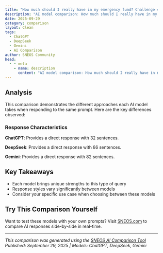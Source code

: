 ```yaml
---
title: "How much should I really have in my emergency fund? Challenge conventional wisdom"
description: "AI model comparison: How much should I really have in my emergency fund? Challenge conventional wisdom..."
date: 2025-09-29
category: comparison
layout: Clean
tags:
  - ChatGPT
  - DeepSeek
  - Gemini
  - AI Comparison
author: SNEOS Community
head:
  - - meta
    - name: description
      content: "AI model comparison: How much should I really have in my emergency fund? Challenge conventional wisdom..."
---
```


<ChatComparison
  title="How much should I really have in my emergency fund? Challenge conventional wisdom"
  prompt="How much should I really have in my emergency fund? Challenge conventional wisdom"
  :responses='{"ChatGPT": "Great question! The conventional wisdom typically advises having 3 to 6 months\u2019 worth of living expenses saved in an emergency fund. But how much you *really* need can vary widely based on your unique situation. Let\u2019s challenge that conventional number by considering some nuanced factors:\n\n### Factors That Affect Your Ideal Emergency Fund Size\n\n1. **Income Stability** \n - If you have a very stable job\u2014like a tenured professor, government employee, or someone with a guaranteed contract\u2014maybe 3 months is enough. \n - If you\u2019re self-employed, a freelancer, or in an industry prone to layoffs, you might need 9-12 months or more.\n\n2. **Monthly Expenses vs. Lifestyle** \n - Are your expenses mostly fixed (rent/mortgage, utilities, insurance) or variable (dining out, entertainment)? \n - You might only need to cover your essential expenses\u2014food, housing, utilities, health insurance\u2014rather than your entire budget.\n\n3. **Access to Credit and Other Resources** \n - Do you have a line of credit, good credit cards, or other liquid assets you can tap into quickly? This can reduce how much emergency cash you need. \n - Also consider an accessible investment account that can be liquidated without penalty, although market risk applies.\n\n4. **Other Financial Supports** \n - Dual-income households might be able to get by with less emergency saved per person if one income is stable or if support from family is available. \n - Government assistance options or unemployment benefits in your area might also factor in.\n\n5. **Personal Risk Tolerance and Peace of Mind** \n - Some people prefer a larger cushion simply for peace of mind, even if it\u2019s \u201Coverkill\u201D financially. \n - Others are comfortable with risk-taking and keep smaller emergency funds, relying on other strategies.\n\n6. **Geographical and Economic Factors** \n - Cost of living and economic conditions can influence the required fund size. High COL areas might necessitate bigger funds.\n\n### Alternative Perspectives\n\n- **Zero-Based Emergency Fund:** Some argue you don\u2019t need a traditional fund if you have other safety nets like gig work options or community support\u2014though this is riskier. \n- **Gradual Buildup Strategy:** Instead of a big lump sum, you can build an emergency fund alongside investing, balancing liquidity and growth. \n- **Insurance as an Emergency Fund Substitute:** Certain insurances (health, disability, job loss insurance) might reduce the need for cash savings.\n\n### Summing Up\n\nRather than blindly aiming for 3-6 months of full expenses, **calculate your essential monthly expenses, assess your income stability, available credit, and personal preferences.** For some, 1-2 months of essentials plus access to credit is fine. For others, 9\u002B months make more sense.\n\n**Example Calculation:** \n- Essential monthly expenses = $2,000 \n- Stable income with no history of layoffs \n- Good credit line available \n- Comfortable with moderate risk\n\nYou might opt for a 2-3 month emergency fund = $4,000-$6,000.\n\nConversely, a contractor with irregular income and no credit backup might target 9\u002B months of essentials.\n\n---\n\nIf you want, I can help you craft a personalized emergency fund target based on your specifics!", "DeepSeek": "Of course. Let\u0027s tear up the standard playbook and build an emergency fund strategy that actually fits your life.\n\nThe conventional wisdom of \u00223-6 months of expenses\u0022 isn\u0027t wrong, but it\u0027s a one-size-fits-all answer to a problem that is deeply personal. It\u0027s like being told the \u0022average\u0022 shoe size\u2014it\u0027s a starting point, but it\u0027s useless if it doesn\u0027t fit your feet.\n\nHere is a framework to challenge that wisdom and determine what you *really* need.\n\n### The Flaw in \u00223-6 Months\u0022\n\nThis rule ignores critical variables:\n* **Your job stability:** Is your industry booming or in a downturn? Are you a tenured professor or a freelance graphic designer?\n* **Your financial obligations:** Do you have a mortgage, kids in daycare, or aging parents to support?\n* **Your safety nets:** Do you have a working partner, a family that can help, or disability insurance?\n* **Your risk tolerance:** Does the thought of financial uncertainty keep you up at night, or are you comfortable rolling the dice?\n\nLet\u0027s build a more nuanced strategy.\n\n---\n\n### Step 1: Define What an \u0022Emergency\u0022 Actually Is\n\nFirst, let\u0027s get clear. An emergency fund is **self-insurance against a loss of cash flow**.\n* **It IS for:** Job loss, major unexpected medical bill, urgent car repair, essential home repair (e.g., broken furnace).\n* **It IS NOT for:** A vacation, a planned car upgrade, holiday gifts, a \u0022great deal\u0022 you found online.\n\nThis distinction is crucial because it defines the \u0022deductible\u0022 on your self-insurance policy.\n\n### Step 2: Calculate Your \u0022Survival Budget\u0022 vs. \u0022Lifestyle Budget\u0022\n\nThis is the most important step. Most people calculate their emergency fund based on their current spending. Don\u0027t.\n\n* **Survival Budget (Non-Negotiables):** This is the bare minimum to keep a roof over your head, lights on, and food on the table.\n * Rent/Mortgage\n * Utilities (electric, water, gas)\n * Basic Groceries\n * Minimum Debt Payments\n * Essential Insurance (health, car, home)\n * *Total this up.*\n\n* **Lifestyle Budget (Current Spending):** This includes everything else\u2014streaming services, dining out, hobbies, gym memberships, and discretionary spending.\n\n**Your emergency fund\u0027s primary job is to cover your Survival Budget.** The 3-6 month rule often uses the larger Lifestyle Budget number, which unnecessarily inflates your target.\n\n---\n\n### Step 3: Choose Your Tier Based on Your Personal Risk Profile\n\nInstead of a single number, think in tiers. Be brutally honest with your answers.\n\n#### **Tier 1: The Bare Minimum Buffer ($1,000 - 1 Month)**\n* **Who it\u0027s for:** Someone with zero debt (except maybe a mortgage) and a extremely stable, diversified income (e.g., a dual-income couple with tenured government jobs).\n* **Rationale:** This is just for small, unexpected bills. This group relies more on cash flow and other assets than a large cash hoard. **For most people, this is too low.**\n\n#### **Tier 2: The Standard Stability (3 Months of *Survival* Budget)**\n* **Who it\u0027s for:** A dual-income couple with no dependents, both in stable industries. If one income disappears, the other can largely cover the Survival Budget.\n* **Rationale:** This fund is a bridge during a job search or to handle a major repair without going into debt. The risk is shared.\n\n#### **Tier 3: The Prudent Saver (3-6 Months of *Survival* Budget)**\n* **Who it\u0027s for:** The sole breadwinner for a family, someone in a highly cyclical or commission-based industry (sales, real estate), or a single person with no family support.\n* **Rationale:** Your risk is not shared. A job loss means 100% of income is gone. This fund gives you a longer runway to find a new role without making desperate decisions.\n\n#### **Tier 4: The Maximum Security (6-12\u002B Months of *Survival* Budget)**\n* **Who it\u0027s for:**\n * Someone in a very niche, high-specialization field where finding a new job could take a year.\n * A business owner whose personal finances are tied to the business\u0027s volatility.\n * Someone with a chronic health issue or variable income who has a very low risk tolerance.\n * Someone anticipating a potential life change (e.g., going back to school, having a child).\n* **Rationale:** This is about buying peace of mind and optionality. It\u0027s not just for emergencies; it\u0027s a \u0022life runway\u0022 fund.\n\n---\n\n### Challenging the Wisdom with Advanced Strategies\n\nOnce you have your base tier, consider these sophisticated moves that defy conventional advice.\n\n#### **Strategy 1: The \u0022Cascading\u0022 or \u0022Tiered\u0022 Emergency Fund**\nDon\u0027t keep all your emergency cash in a low-yield savings account.\n\n* **Tier 1 (Liquid):** 1-2 months of survival expenses in a high-yield savings account (HYSA) for instant access.\n* **Tier 2 (Near-Liquid):** The next 2-4 months in a money market fund or no-penalty CDs. Accessible within a few days.\n* **Tier 3 (Backstop):** The remainder of your fund in a conservative investment, like a brokerage account in a short-term bond ETF. This is for true catastrophes that exhaust your first two tiers. It carries minor risk but beats inflation.\n\nThis strategy ensures your money isn\u0027t languishing but is still strategically available.\n\n#### **Strategy 2: Use a Roth IRA as a Stealth Emergency Fund**\nThis is a powerful, advanced tactic.\n* You can **always withdraw your contributions** (but not the earnings) from a Roth IRA at any time, for any reason, without taxes or penalties.\n* **The Plan:** If you\u0027re struggling to save for both retirement and an emergency fund, max out your Roth IRA. Keep the contributions in a conservative allocation (e.g., a money market fund within the IRA). It\u0027s there if you have a true emergency. If you don\u0027t, you can later invest it for retirement, and you haven\u0027t lost that valuable contribution space.\n\n#### **Strategy 3: Secured Lines of Credit**\nIf you own a home, a **HELOC (Home Equity Line of Credit)** is a fantastic *backup* to your cash emergency fund. It\u0027s a pre-approved credit line you can tap if a massive, unexpected expense arises, giving you time to liquidate other assets without selling in a panic. **Warning:** This is a backup, not your primary fund.\n\n### The Final, Unconventional Answer\n\n**How much you *really* need is the amount that allows you to sleep soundly at night, knowing you can handle a financial shock without derailing your life or going into high-interest debt.**\n\n**Start here:**\n1. Calculate your **Survival Budget**.\n2. Save **$1,000** or **one month** of that budget immediately\u2014whatever gets you started.\n3. Based on your personal risk profile (job stability, dependents, safety nets), choose a **target tier** (e.g., 4 months of survival budget).\n4. Work systematically to hit that number in a high-yield savings account.\n5. Once you\u0027ve hit it, consider advanced strategies like the \u0022Cascading\u0022 fund to optimize for return without sacrificing security.\n\nStop chasing a generic number. Build a fund that fits *your* reality.", "Gemini": "Okay, let\u0027s challenge the conventional wisdom around emergency funds. The typical advice is to save 3-6 months\u0027 worth of *living expenses*. But that can be overly simplistic and doesn\u0027t consider your individual circumstances. Here\u0027s a more nuanced approach:\n\n**Why the 3-6 Month Rule is Flawed (Sometimes):**\n\n* **Averages are Dangerous:** \u0022Living expenses\u0022 can be vague. Are you cutting back severely in an emergency? Do you include things like entertainment subscriptions? The average may not be relevant to you.\n* **Ignores Income Security:** A doctor with a very stable job and disability insurance doesn\u0027t need the same cushion as a freelance artist with variable income.\n* **Opportunity Cost:** Money sitting in a low-yield savings account is losing value to inflation and missing potential investment gains. A large emergency fund can be a significant drag on long-term wealth building.\n* **Over-Preparation for Unlikely Scenarios:** Most emergencies aren\u0027t total job loss. They\u0027re often unexpected bills, car repairs, or medical expenses. A giant fund might be overkill.\n* **Mental Load:** For some, a large emergency fund brings peace of mind. For others, it creates anxiety about not being able to invest that money.\n\n**A More Personalized Approach: The \u0022Emergency Safety Net\u0022 Strategy**\n\nInstead of focusing on a fixed time horizon, let\u0027s build an \u0022Emergency Safety Net\u0022 that addresses your specific vulnerabilities. This involves assessing the following:\n\n**1. Income Stability and Predictability:**\n\n* **High Stability (e.g., tenured professor, government employee):** You might need less in readily available cash. 1-3 months of *essential* expenses might suffice. Think: rent/mortgage, utilities, food, necessary transportation, insurance premiums.\n* **Moderate Stability (e.g., skilled professional in a growing industry):** 3-6 months of essential expenses is still a good starting point, but consider supplementing with other resources (see below).\n* **Low Stability (e.g., freelancer, entrepreneur, commission-based sales):** 6-12 months of essential expenses is prudent, or even more, depending on the volatility of your income.\n\n**2. Potential Emergency Scenarios and Their Costs:**\n\n* **Job Loss:** What are your prospects for finding a new job? What\u0027s the average time to find a replacement job in your field and location? How much unemployment benefits would you get, and how long would they last?\n* **Medical Expenses:** What\u0027s your health insurance deductible and out-of-pocket maximum? Do you have any pre-existing conditions that require ongoing treatment?\n* **Home Repairs:** Are you a homeowner? Consider potential costs for major repairs (e.g., roof, furnace, plumbing).\n* **Car Repairs:** What\u0027s the likelihood of a major car repair? Can you easily get by without a car?\n* **Other Unexpected Expenses:** Consider potential travel for family emergencies, legal fees, or other unforeseen events.\n\n**3. Alternative Resources \u0026 Safety Nets:**\n\n* **Line of Credit (HELOC, Credit Card):** A low-interest line of credit can provide access to funds in an emergency, but be disciplined and pay it off quickly. Consider it a bridge, not a long-term solution.\n* **Roth IRA Contributions:** You can withdraw contributions (but not earnings) from a Roth IRA tax- and penalty-free. This provides flexibility but sacrifices potential long-term growth.\n* **Taxable Investment Account:** Easily accessible, but selling investments may trigger capital gains taxes.\n* **Cash Value Life Insurance:** Can borrow against the cash value, but the interest rates can be high, and borrowing too much can lapse the policy.\n* **Family Support:** Could you borrow money from family members in an emergency? (Consider this carefully and formalize the arrangement if possible.)\n* **Government Assistance:** Understand what benefits you might be eligible for in case of job loss or other emergencies.\n\n**4. Access Speed and Liquidity**\nHow quickly can you access the cash you will need, should an emergency arise?\n* **High Liquidity:** High-yield savings accounts (HYSA), checking accounts, money market funds, etc.\n* **Medium Liquidity:** Brokerage account, Roth IRA contributions (withdrawals).\n* **Low Liquidity:** Real estate, collectibles, etc.\n\n**Putting It All Together: Building *Your* Emergency Safety Net**\n\n1. **Calculate Essential Monthly Expenses:** Be honest and realistic.\n2. **Assess Income Stability:** Determine your income risk level.\n3. **Identify Potential Emergencies and Costs:** Brainstorm the most likely scenarios and estimate the potential expenses.\n4. **Evaluate Alternative Resources:** Consider your lines of credit, investment accounts, and other potential sources of funds.\n5. **Prioritize Your Emergency Fund Size:** Based on your income stability and potential emergency costs, determine the *minimum* amount you need in readily available cash.\n6. **Optimize Savings \u0026 Investments:** Don\u0027t hoard cash unnecessarily. Invest the rest of your savings according to your risk tolerance and financial goals.\n7. **Regularly Review and Adjust:** Life circumstances change. Review your emergency safety net at least annually and adjust as needed.\n\n**Example Scenarios:**\n\n* **Young, Single Professional with a Stable Job:** Might need only 1-2 months of essential expenses in cash, supplemented by a credit line and a taxable investment account.\n* **Freelancer with Variable Income:** Might need 6-12 months of essential expenses in cash, plus a line of credit.\n* **Family with Young Children and a Mortgage:** Might need 3-6 months of essential expenses in cash, plus a HELOC and a Roth IRA.\n\n**Key Takeaways:**\n\n* **The 3-6 month rule is a guideline, not a mandate.**\n* **Focus on building a comprehensive \u0022Emergency Safety Net\u0022 tailored to your specific needs and circumstances.**\n* **Don\u0027t let fear drive your savings decisions. Balance security with opportunity.**\n* **Regularly review and adjust your plan as your life changes.**\n\nBy taking a more personalized and strategic approach, you can build an emergency safety net that provides adequate protection without sacrificing your long-term financial goals. Good luck!\n"}' 
  published-date="16:28"
/>

## Analysis

This comparison demonstrates the different approaches each AI model takes when responding to the same prompt. Here are the key differences observed:

### Response Characteristics

**ChatGPT**: Provides a direct response with 32 sentences. 

**DeepSeek**: Provides a direct response with 86 sentences. 

**Gemini**: Provides a direct response with 82 sentences. 

## Key Takeaways

- Each model brings unique strengths to this type of query
- Response styles vary significantly between models
- Consider your specific use case when choosing between these models

## Try This Comparison Yourself

Want to test these models with your own prompts? Visit [SNEOS.com](https://sneos.com) to compare AI responses side-by-side in real-time.

---

*This comparison was generated using the [SNEOS AI Comparison Tool](https://sneos.com)*
*Published: September 29, 2025 | Models: ChatGPT, DeepSeek, Gemini*
